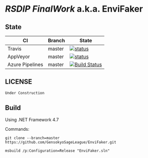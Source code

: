 # *RSDIP FinalWork* a.k.a. EnviFaker

## State

| CI | Branch | State |
| ------ | ------ | ------ |
| Travis | master | [![status](https://travis-ci.com/GensokyoSageLeague/EnviFaker.svg?branch=master)](https://travis-ci.com/GensokyoSageLeague/EnviFaker) |
| AppVeyor | master | [![status](https://ci.appveyor.com/api/projects/status/github/GensokyoSageLeague/EnviFaker?branch=master&svg=true)](https://ci.appveyor.com/project/OkazakiNagisa/EnviFaker) |
| Azure Pipelines | master | [![Build Status](https://nakidonorepo.visualstudio.com/EnviFaker/_apis/build/status/EnviFaker-.NET%20Desktop-CI?branchName=master)](https://nakidonorepo.visualstudio.com/EnviFaker/_build/latest?definitionId=1&branchName=master) |

## LICENSE

`Under Construction`


## Build

Using .NET Framework 4.7

Commands:

```
git clone --branch=master https://github.com/GensokyoSageLeague/EnviFaker.git

msbuild /p:Configuration=Release "EnviFaker.sln"
```

